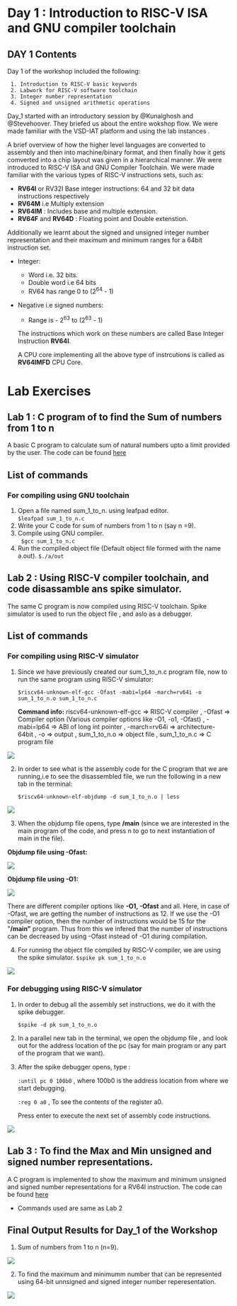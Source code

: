 # Day 1 : Introduction to RISC-V ISA and GNU compiler toolchain

## DAY 1 Contents
Day 1 of the workshop included the following:

     1. Introduction to RISC-V basic keywords
     2. Labwork for RISC-V software toolchain
     3. Integer number representation
     4. Signed and unsigned arithmetic operations
     
 
Day_1 started with an introductory session by @Kunalghosh and @Stevehoover. They briefed us about the entire wokshop flow. We were made familiar with the VSD-IAT platform and using the lab instances . 

A brief overview of how the higher level languages are converted to assembly and then into machine/binary format, and then finally how it gets comverted into a chip layout was given in a hierarchical manner. We were introduced to RISC-V ISA and GNU Compiler Toolchain. We were made familiar with the various types of RISC-V instructions sets, such as:
  
  - **RV64I** or RV32I Base integer instructions: 64 and 32 bit data instructions respectively
  - **RV64M** i.e Multiply extension
  - **RV64IM** : Includes base and multiple extension.
  - **RV64F** and **RV64D** : Floating point and Double extenstion. 
  
Additionally we learnt about the signed and unsigned integer number representation and their maximum and minimum ranges for a 64bit instruction set.
  
  - Integer: 
    - Word i.e. 32 bits.
    - Double word i.e 64 bits
    - RV64 has range 0 to (2<sup>64</sup> - 1)
    
  - Negative i.e signed numbers:
    - Range is - 2<sup>63</sup> to (2<sup>63</sup> - 1)
    
    The instructions which work on these numbers are called Base Integer Instruction **RV64I**.
    
    A CPU core implementing all the above type of instrcutions is called as **RV64IMFD** CPU Core.
    
 
# Lab Exercises
 
## Lab 1 : C program of to find the Sum of numbers from 1 to n

A basic C program to calculate sum of natural numbers upto a limit provided by the user. The code can be found [here](https://github.com/RISCV-MYTH-WORKSHOP/RISC-V-CPU-Core-using-TL-Verilog/blob/master/Day_1/Codes/sum_1_to_n.c) 

## List of commands
### For compiling using GNU toolchain

1. Open a file named sum_1_to_n. using leafpad editor.  
     `$leafpad sum_1_to_n.c`   
2. Write your C code for sum of numbers from 1 to  n (say n =9).
3. Compile using GNU compiler.   
    ` $gcc sum_1_to_n.c`   
4. Run the compiled object file (Default object file formed with the name a.out).
     `$./a/out`
     

## Lab 2 : Using RISC-V compiler toolchain, and code disassamble ans spike simulator.
  The same C program is now compiled using RISC-V toolchain. Spike simulator is used to run the object file , and aslo as a debugger.  
  
## List of commands
  
### For compiling using RISC-V simulator

1. Since we have previously created our sum_1_to_n.c program file, now to run the same program using RISC-V simulator:

   `$riscv64-unknown-elf-gcc -Ofast -mabi=lp64 -march=rv64i -o sum_1_to_n.o sum_1_to_n.c`
   
    **Command info:** riscv64-unknown-elf-gcc => RISC-V compiler  , -Ofast => Compiler option (Various compiler options like -O1, -o1, -Ofast)  , -mabi=lp64 => ABI of long int pointer  , -march=rv64i => architecture-64bit , -o => output ,  sum_1_to_n.o => object file , sum_1_to_n.c => C program file
    
![](Command_Snaps/riscv_gcc_Ofast_command.JPG)    
    
2. In order to see what is the assembly code for the C program that we are running,i.e to see the disassembled file, we run the following in a new tab in the terminal:

   `$riscv64-unknown-elf-objdump -d sum_1_to_n.o | less`
   
![](Command_Snaps/objdump_command.JPG)

3. When the objdump file opens, type **/main** (since we are interested in the main program of the code, and press n to go to next instantiation of main in the file).

**Objdump file using -Ofast:**

![](https://github.com/RISCV-MYTH-WORKSHOP/RISC-V-CPU-Core-using-TL-Verilog/blob/master/Day_1/Output_Snaps/objdump_main_using_Ofast.JPG)

**Objdump file using -O1:**

![](https://github.com/RISCV-MYTH-WORKSHOP/RISC-V-CPU-Core-using-TL-Verilog/blob/master/Day_1/Output_Snaps/objdump_main_using_O1.JPG)

There are different compiler options like **-O1, -Ofast** and all. Here, in case of -Ofast, we are getting the number of instructions as 12. If we use the -O1 compiler option, then the number of instructions would be 15 for the "**/main"** program. Thus from this we infered that the number of instructions can be decreased by using -Ofast instead of -O1 during compilation.

4. For running the object file compiled by RISC-V compiler, we are using the spike simulator.
   `$spike pk sum_1_to_n.o`
   
![](Command_Snaps/spike_command.JPG)


### For debugging using RISC-V simulator

1. In order to debug all the assembly set instructions, we do it with the spike debugger. 

   `$spike -d pk sum_1_to_n.o`
   
2. In a parallel new tab in the terminal, we open the objdump file , and look out for the address location of the pc (say for main program or any part of the program that we want).

3. After the spike debugger opens, type :

   `:until pc 0 100b0` , where 100b0 is the address location from where we start debugging.
   
   `:reg 0 a0`  , To see the contents of the register a0.
   
   Press enter to execute the next set of assembly code instructions.
   
![](Output_Snaps/spike_debugging_sum_of_n.JPG)
   
  
## Lab 3 : To find the Max and Min unsigned and signed number representations. 

A C program is implemented to show the maximum and minimum unsigned and signed number representations for a RV64I instruction. The code can be found [here](https://github.com/iamrk-vlsi/RISC-V-MYTH-Workshop/tree/master/DAY1/unsignedHighest.c) 
  - Commands used are same as Lab 2
  
   
## Final Output Results for Day_1 of the Workshop

1. Sum of numbers from 1 to n (n=9).

![](Output_Snaps/Ouput_Sum_using_riscv_compiler.JPG)

2. To find the maximum and minimumm number that can be represented using 64-bit unnsigned and signed integer number reperesentation.

![](Output_Snaps/Output_Max_Min_no_using_riscv_n_spike_compiler.JPG)

